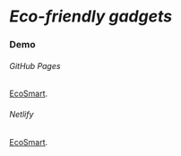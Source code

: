 # _Eco-friendly gadgets_


### Demo

###### GitHub Pages
[EcoSmart](https://chjack10.github.io/EcoSmart/).

###### Netlify
[EcoSmart](https://ecosmart10.netlify.app/).
